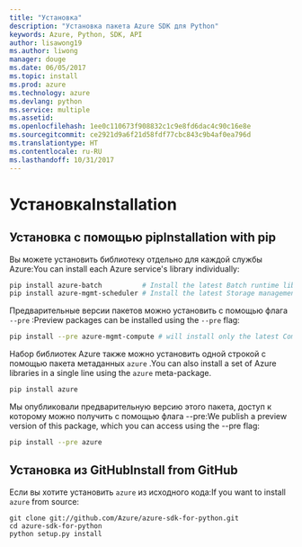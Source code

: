 ```yaml
---
title: "Установка"
description: "Установка пакета Azure SDK для Python"
keywords: Azure, Python, SDK, API
author: lisawong19
ms.author: liwong
manager: douge
ms.date: 06/05/2017
ms.topic: install
ms.prod: azure
ms.technology: azure
ms.devlang: python
ms.service: multiple
ms.assetid: 
ms.openlocfilehash: 1ee0c110673f908832c1c9e8fd6dac4c90c16e8e
ms.sourcegitcommit: ce2921d9a6f21d58fdf77cbc843c9b4af0ea796d
ms.translationtype: HT
ms.contentlocale: ru-RU
ms.lasthandoff: 10/31/2017
---
```

# <a name="installation"></a><span data-ttu-id="6da1a-104">Установка</span><span class="sxs-lookup"><span data-stu-id="6da1a-104">Installation</span></span>

## <a name="installation-with-pip"></a><span data-ttu-id="6da1a-105">Установка с помощью pip</span><span class="sxs-lookup"><span data-stu-id="6da1a-105">Installation with pip</span></span>

<span data-ttu-id="6da1a-106">Вы можете установить библиотеку отдельно для каждой службы Azure:</span><span class="sxs-lookup"><span data-stu-id="6da1a-106">You can install each Azure service's library individually:</span></span>

```bash
pip install azure-batch          # Install the latest Batch runtime library
pip install azure-mgmt-scheduler # Install the latest Storage management library
```

<span data-ttu-id="6da1a-107">Предварительные версии пакетов можно установить с помощью флага `--pre` :</span><span class="sxs-lookup"><span data-stu-id="6da1a-107">Preview packages can be installed using the `--pre` flag:</span></span>

```bash
pip install --pre azure-mgmt-compute # will install only the latest Compute Management library
```

<span data-ttu-id="6da1a-108">Набор библиотек Azure также можно установить одной строкой с помощью пакета метаданных `azure` .</span><span class="sxs-lookup"><span data-stu-id="6da1a-108">You can also install a set of Azure libraries in a single line using the `azure` meta-package.</span></span>

```bash
pip install azure
```

<span data-ttu-id="6da1a-109">Мы опубликовали предварительную версию этого пакета, доступ к которому можно получить с помощью флага --pre:</span><span class="sxs-lookup"><span data-stu-id="6da1a-109">We publish a preview version of this package, which you can access using the --pre flag:</span></span>

```bash
pip install --pre azure
```

## <a name="install-from-github"></a><span data-ttu-id="6da1a-110">Установка из GitHub</span><span class="sxs-lookup"><span data-stu-id="6da1a-110">Install from GitHub</span></span>

<span data-ttu-id="6da1a-111">Если вы хотите установить `azure` из исходного кода:</span><span class="sxs-lookup"><span data-stu-id="6da1a-111">If you want to install `azure` from source:</span></span>

    git clone git://github.com/Azure/azure-sdk-for-python.git
    cd azure-sdk-for-python
    python setup.py install
